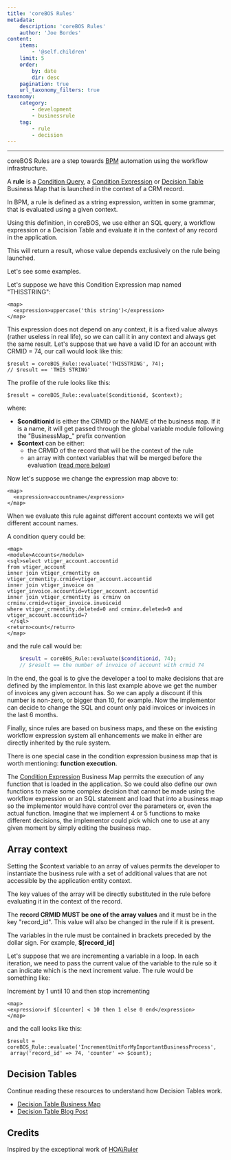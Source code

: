```yaml
---
title: 'coreBOS Rules'
metadata:
    description: 'coreBOS Rules'
    author: 'Joe Bordes'
content:
    items:
        - '@self.children'
    limit: 5
    order:
        by: date
        dir: desc
    pagination: true
    url_taxonomy_filters: true
taxonomy:
    category:
        - development
        - businessrule
    tag:
        - rule
        - decision
---
```

---
coreBOS Rules are a step towards [BPM](https://en.wikipedia.org/wiki/Business_process_management)
automation using the workflow infrastructure.

A **rule** is a [Condition Query](http://localhost/coreBOSDocumentation/configuration-tools/business-maps/condition-query), a [Condition Expression](http://localhost/coreBOSDocumentation/configuration-tools/business-maps/condition-expression) or
[Decision Table](http://localhost/coreBOSDocumentation/configuration-tools/business-maps/decisiontable)
Business Map that is launched in the context of a CRM record.

In BPM, a rule is defined as a string expression, written in some
grammar, that is evaluated using a given context.

Using this definition, in coreBOS, we use either an SQL query, a
workflow expression or a Decision Table and evaluate it in the context
of any record in the application.

This will return a result, whose value depends exclusively on the rule
being launched.

Let's see some examples.

Let's suppose we have this Condition Expression map named "THISSTRING":

    <map>
      <expression>uppercase('this string')</expression>
    </map>

This expression does not depend on any context, it is a fixed value
always (rather useless in real life), so we can call it in any context
and always get the same result. Let's suppose that we have a valid ID
for an account with CRMID = 74, our call would look like this:

    $result = coreBOS_Rule::evaluate('THISSTRING', 74);
    // $result == 'THIS STRING'

The profile of the rule looks like this:

    $result = coreBOS_Rule::evaluate($conditionid, $context);

where:

-   **$conditionid** is either the CRMID or the NAME of the business
    map. If it is a name, it will get passed through the global variable
    module following the "BusinessMap\_" prefix convention
-   **$context** can be either:
    -   the CRMID of the record that will be the context of the rule
    -   an array with context variables that will be merged before the
        evaluation ([read more below](http://localhost/coreBOSDocumentation/developer-guide/development%20framework/corebos_rules#array-context))

Now let's suppose we change the expression map above to:

    <map>
      <expression>accountname</expression>
    </map>

When we evaluate this rule against different account contexts we will
get different account names.

A condition query could be:

    <map>
    <module>Accounts</module>
    <sql>select vtiger_account.accountid
    from vtiger_account
    inner join vtiger_crmentity on vtiger_crmentity.crmid=vtiger_account.accountid
    inner join vtiger_invoice on vtiger_invoice.accountid=vtiger_account.accountid
    inner join vtiger_crmentity as crminv on crminv.crmid=vtiger_invoice.invoiceid
    where vtiger_crmentity.deleted=0 and crminv.deleted=0 and vtiger_account.accountid=?
     </sql>
    <return>count</return>
    </map>

and the rule call would be:
```php
    $result = coreBOS_Rule::evaluate($conditionid, 74);
    // $result == the number of invoice of account with crmid 74
```
In the end, the goal is to give the developer a tool to make decisions
that are defined by the implementor. In this last example above we get
the number of invoices any given account has. So we can apply a discount
if this number is non-zero, or bigger than 10, for example. Now the
implementor can decide to change the SQL and count only paid invoices or
invoices in the last 6 months.

Finally, since rules are based on business maps, and these on the
existing workflow expression system all enhancements we make in either
are directly inherited by the rule system.

There is one special case in the condition expression business map that
is worth mentioning: **function execution**.

The [Condition Expression](http://localhost/coreBOSDocumentation/configuration-tools/business-maps/condition-expression)
Business Map permits the execution of any function that is loaded in the
application. So we could also define our own functions to make some
complex decision that cannot be made using the workflow expression or an
SQL statement and load that into a business map so the implementor would
have control over the parameters or, even the actual function. Imagine
that we implement 4 or 5 functions to make different decisions, the
implementor could pick which one to use at any given moment by simply
editing the business map.

Array context
-------------

Setting the $context variable to an array of values permits the
developer to instantiate the business rule with a set of additional
values that are not accessible by the application entity context.

The key values of the array will be directly substituted in the rule
before evaluating it in the context of the record.

The **record CRMID MUST be one of the array values** and it must be in
the key "record\_id". This value will also be changed in the rule if it
is present.

The variables in the rule must be contained in brackets preceded by the
dollar sign. For example, **$\[record\_id\]**

Let's suppose that we are incrementing a variable in a loop. In each
iteration, we need to pass the current value of the variable to the rule
so it can indicate which is the next increment value. The rule would be
something like:

<div class="notices blue">
 Increment by 1 until 10 and then stop
incrementing </div>

    <map>
    <expression>if $[counter] < 10 then 1 else 0 end</expression>
    </map>

and the call looks like this:

    $result = coreBOS_Rule::evaluate('IncrementUnitForMyImportantBusinessProcess',
     array('record_id' => 74, 'counter' => $count);

Decision Tables
---------------

Continue reading these resources to understand how Decision Tables work.

-   [Decision Table Business Map](http://localhost/coreBOSDocumentation/configuration-tools/business-maps/decisiontable)
-   [Decision Table Blog Post](http://blog.corebos.org/blog/decisiontable)

Credits
-------

<div class="notices blue"> Inspired by the exceptional work of
<a href="https://hoa-project.net/En/Literature/Hack/Ruler.html">HOA\Ruler</a>

</div>
